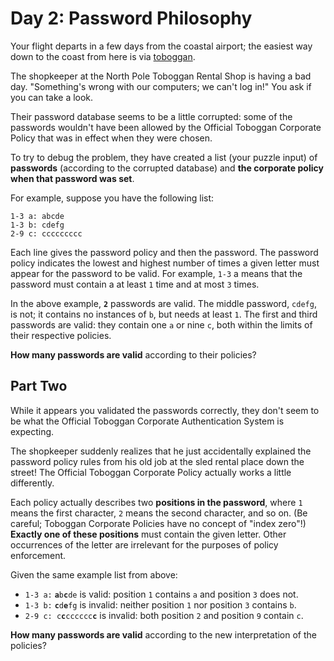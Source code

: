 # Day 2: Password Philosophy

Your flight departs in a few days from the coastal airport; the easiest way down
to the coast from here is via [toboggan](https://en.wikipedia.org/wiki/Toboggan).

The shopkeeper at the North Pole Toboggan Rental Shop is having a bad day.
"Something's wrong with our computers; we can't log in!" You ask if you can take
a look.

Their password database seems to be a little corrupted: some of the passwords
wouldn't have been allowed by the Official Toboggan Corporate Policy that was in
effect when they were chosen.

To try to debug the problem, they have created a list (your puzzle input) of
**passwords** (according to the corrupted database) and
**the corporate policy when that password was set**.

For example, suppose you have the following list:

```text
1-3 a: abcde
1-3 b: cdefg
2-9 c: ccccccccc
```

Each line gives the password policy and then the password. The password policy
indicates the lowest and highest number of times a given letter must appear for
the password to be valid. For example, `1-3` a means that the password must
contain a at least `1` time and at most `3` times.

In the above example, **`2`** passwords are valid. The middle password, `cdefg`,
is not; it contains no instances of `b`, but needs at least `1`. The first and
third passwords are valid: they contain one `a` or nine `c`, both within the
limits of their respective policies.

**How many passwords are valid** according to their policies?

## Part Two

While it appears you validated the passwords correctly, they don't seem to be
what the Official Toboggan Corporate Authentication System is expecting.

The shopkeeper suddenly realizes that he just accidentally explained the
password policy rules from his old job at the sled rental place down the street!
The Official Toboggan Corporate Policy actually works a little differently.

Each policy actually describes two **positions in the password**, where `1`
means the first character, `2` means the second character, and so on.
(Be careful; Toboggan Corporate Policies have no concept of "index zero"!)
**Exactly one of these positions** must contain the given letter. Other
occurrences of the letter are irrelevant for the purposes of policy enforcement.

Given the same example list from above:

- `1-3 a:` **`a`**`b`**`c`**`de` is valid: position `1` contains `a` and
  position `3` does not.
- `1-3 b:` **`c`**`d`**`e`**`fg` is invalid: neither position `1` nor position
  `3` contains `b`.
- `2-9 c: c`**`c`**`cccccc`**`c`** is invalid: both position `2` and position
  `9` contain `c`.

**How many passwords are valid** according to the new interpretation of the
policies?
